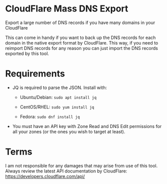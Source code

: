 # CloudFlare Mass DNS Export
Export a large number of DNS records if you have many domains in your CloudFlare

This can come in handy if you want to back up the DNS records for each domain in the native export format by CloudFlare. This way, if you need to reimport DNS records for any reason you can just import the DNS records exported by this tool.

# Requirements

- JQ is required to parse the JSON. Install with:

  - Ubuntu/Debian: 
 ```sudo apt install jq```

  - CentOS/RHEL: 
 ```sudo yum install jq```

  - Fedora: 
 ```sudo dnf install jq```

- You must have an API key with Zone Read and DNS Edit permissions for all your zones (or the ones you wish to target at least).

# Terms
I am not responsible for any damages that may arise from use of this tool. Always review the latest API documentation by CloudFlare: https://developers.cloudflare.com/api/
